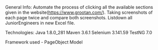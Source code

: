 General Info:
  Automate the process of clicking all the available sections given in the website(https://www.grootan.com/).
  Taking screenshots of each page twice and compare both screenshots.
  Listdown all JuniorEngineers in new Excel file.

Technologies:
  Java 1.8.0_281
  Maven 3.6.1
  Selenium 3.141.59
  TestNG 7.0
  
Framework used - PageObject Model
